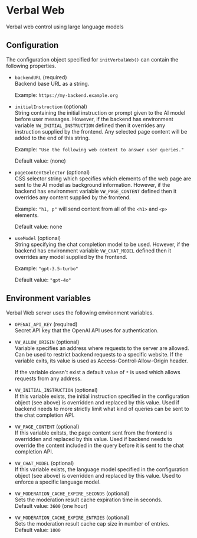# Verbal Web

Verbal web control using large language models

## Configuration

The configuration object specified for `initVerbalWeb()` can contain the
following properties.

- `backendURL` (required)  
  Backend base URL as a string.

  Example: `https://my-backend.example.org`

- `initialInstruction` (optional)  
  String containing the initial instruction or prompt given to the AI model
  before user messages. However, if the backend has environment variable
  `VW_INITIAL_INSTRUCTION` defined then it overrides any instruction supplied by
  the frontend. Any selected page content will be added to the end of this
  string.

  Example: `"Use the following web content to answer user queries."`

  Default value: (none)

- `pageContentSelector` (optional)  
  CSS selector string which specifies which elements of the web page are sent to
  the AI model as background information. However, if the backend has
  environment variable `VW_PAGE_CONTENT` defined then it overrides any content
  supplied by the frontend.

  Example: `"h1, p"` will send content from all of the `<h1>` and `<p>`
  elements.

  Default value: none

- `useModel` (optional)  
  String specifying the chat completion model to be used. However, if the
  backend has environment variable `VW_CHAT_MODEL` defined then it overrides any
  model supplied by the frontend.

  Example: `"gpt-3.5-turbo"`

  Default value: `"gpt-4o"`

## Environment variables

Verbal Web server uses the following environment variables.

- `OPENAI_API_KEY` (required)  
  Secret API key that the OpenAI API uses for authentication.

- `VW_ALLOW_ORIGIN` (optional)  
  Variable specifies an address where requests to the server are allowed. Can be
  used to restrict backend requests to a specific website. If the variable
  exits, its value is used as Access-Control-Allow-Origin header.

  If the variable doesn't exist a default value of `*` is used which allows
  requests from any address.

- `VW_INITIAL_INSTRUCTION` (optional)  
  If this variable exists, the initial instruction specified in the
  configuration object (see above) is overridden and replaced by this value.
  Used if backend needs to more strictly limit what kind of queries can be sent
  to the chat completion API.

- `VW_PAGE_CONTENT` (optional)  
  If this variable exitsts, the page content sent from the frontend is
  overridden and replaced by this value. Used if backend needs to override the
  content included in the query before it is sent to the chat completion API.

- `VW_CHAT_MODEL` (optional)  
  If this variable exists, the language model specified in the configuration
  object (see above) is overridden and replaced by this value. Used to enforce a
  specific language model.

- `VW_MODERATION_CACHE_EXPIRE_SECONDS` (optional)  
  Sets the moderation result cache expiration time in seconds.  
  Default value: `3600` (one hour)

- `VW_MODERATION_CACHE_EXPIRE_ENTRIES` (optional)  
  Sets the moderation result cache cap size in number of entries.  
  Default value: `1000`
